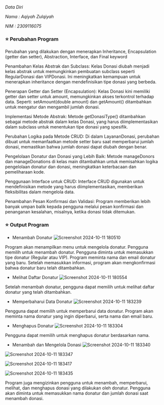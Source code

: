*Data Diri*

_Nama  : Aqiyah Zulqiyah_

_NIM   : 2309116075_


### ⭐️ Perubahan Program
Perubahan yang dilakukan dengan menerapkan Inheritance, Encapsulation (getter dan setter), Abstraction, Interface, dan Final keyword

Penambahan Kelas Abstrak dan Subclass:
Kelas Donasi diubah menjadi kelas abstrak untuk memungkinkan pembuatan subclass seperti RegularDonasi dan VIPDonasi.
Ini meningkatkan kemampuan untuk menerapkan inheritance dengan mendefinisikan tipe donasi yang berbeda.

Penerapan Getter dan Setter (Encapsulation):
Kelas Donasi kini memiliki getter dan setter untuk amount, memungkinkan akses terkontrol terhadap data.
Seperti: setAmount(double amount) dan getAmount() ditambahkan untuk mengatur dan mengambil jumlah donasi.

Implementasi Metode Abstrak:
Metode getDonasiType() ditambahkan sebagai metode abstrak dalam kelas Donasi, yang harus diimplementasikan dalam subclass untuk menentukan tipe donasi yang spesifik.

Perubahan Logika pada Metode CRUD:
Di dalam LayananDonasi, perubahan dibuat untuk memanfaatkan metode setter baru saat memperbarui jumlah donasi, memastikan bahwa jumlah donasi dapat diubah dengan benar.

Pengelolaan Donatur dan Donasi yang Lebih Baik:
Metode manageDonors dan manageDonations di kelas main ditambahkan untuk memisahkan logika pengelolaan donatur dan donasi, meningkatkan keterbacaan dan pemeliharaan kode.

Penggunaan Interface untuk CRUD:
Interface CRUD digunakan untuk mendefinisikan metode yang harus diimplementasikan, memberikan fleksibilitas dalam mengelola data.

Penambahan Pesan Konfirmasi dan Validasi:
Program memberikan lebih banyak umpan balik kepada pengguna melalui pesan konfirmasi dan penanganan kesalahan, misalnya, ketika donasi tidak ditemukan.

### ⭐️ Output Program

- Menambah Donatur
![Screenshot 2024-10-11 180510](https://github.com/user-attachments/assets/87896c07-aafc-428a-8398-a13027f6e3dc)

Program akan menampilkan menu untuk mengelola donatur. Pengguna memilih untuk menambah donatur.
Pengguna diminta untuk memasukkan tipe donatur (Regular atau VIP).
Program meminta nama dan email donatur yang baru.
Setelah memasukkan informasi, program akan mengkonfirmasi bahwa donatur baru telah ditambahkan.

- Melihat Daftar Donatur
![Screenshot 2024-10-11 180554](https://github.com/user-attachments/assets/ee331ec9-9e11-45d8-aad9-c80932efd09a)

Setelah menambah donatur, pengguna dapat memilih untuk melihat daftar donatur yang telah ditambahkan.

- Memperbaharui Data Donatur
![Screenshot 2024-10-11 183239](https://github.com/user-attachments/assets/0acdd5db-22d0-4e49-98ce-36179163a6b4)

Pengguna dapat memilih untuk memperbarui data donatur. Program akan meminta nama donatur yang ingin diperbarui, serta nama dan email baru.

- Menghapus Donatur
![Screenshot 2024-10-11 183304](https://github.com/user-attachments/assets/aca340ec-3cc1-43ff-824b-a612f86cdca7)

Pengguna dapat memilih untuk menghapus donatur berdasarkan nama.

- Menambah dan Mengelola Donasi
![Screenshot 2024-10-11 183340](https://github.com/user-attachments/assets/159e3dde-b9b4-42c5-b1fd-65affc1cfa1b)

![Screenshot 2024-10-11 183347](https://github.com/user-attachments/assets/42da6bfe-6441-4d85-819c-58a35330f1a3)

![Screenshot 2024-10-11 183417](https://github.com/user-attachments/assets/5cbcd1c8-b584-43d5-88d1-9cf4691869d9)

![Screenshot 2024-10-11 183435](https://github.com/user-attachments/assets/b4660a77-feb7-4be0-8aa3-4321ce01f919)

Program juga mengizinkan pengguna untuk menambah, memperbarui, melihat, dan menghapus donasi yang dilakukan oleh donatur. Pengguna akan diminta untuk memasukkan nama donatur dan jumlah donasi saat menambah donasi.
